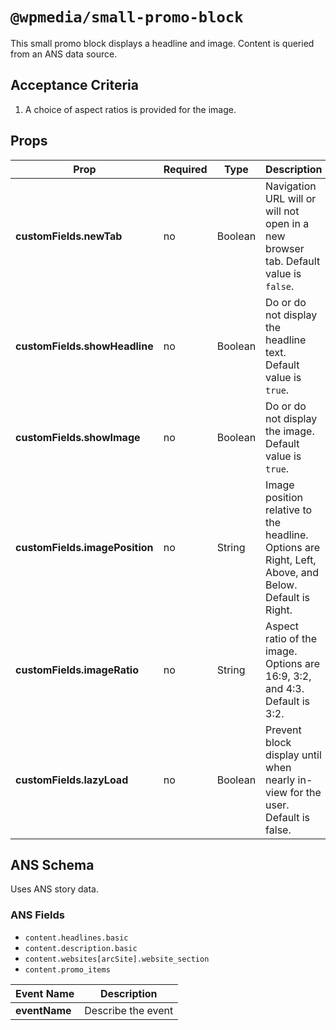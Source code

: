# `@wpmedia/small-promo-block`

This small promo block displays a headline and image. Content is queried from an ANS data source.

## Acceptance Criteria

1. A choice of aspect ratios is provided for the image.

## Props

| **Prop**                       | **Required** | **Type** | **Description**                                                                                       |
| ------------------------------ | ------------ | -------- | ----------------------------------------------------------------------------------------------------- |
| **customFields.newTab**        | no           | Boolean  | Navigation URL will or will not open in a new browser tab. Default value is `false`.                  |
| **customFields.showHeadline**  | no           | Boolean  | Do or do not display the headline text. Default value is `true`.                                      |
| **customFields.showImage**     | no           | Boolean  | Do or do not display the image. Default value is `true`.                                              |
| **customFields.imagePosition** | no           | String   | Image position relative to the headline. Options are Right, Left, Above, and Below. Default is Right. |
| **customFields.imageRatio**    | no           | String   | Aspect ratio of the image. Options are 16:9, 3:2, and 4:3. Default is 3:2.                            |
| **customFields.lazyLoad**      | no           | Boolean  | Prevent block display until when nearly in-view for the user. Default is false.                       |

## ANS Schema

Uses ANS story data.

### ANS Fields

- `content.headlines.basic`
- `content.description.basic`
- `content.websites[arcSite].website_section`
- `content.promo_items`

| **Event Name** | **Description**    |
| -------------- | ------------------ |
| **eventName**  | Describe the event |
